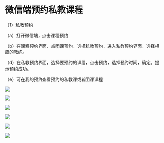 # 微信端预约私教课程

（1）私教预约

（a）打开微信端，点击课程预约

（b）在课程预约界面，点团课预约，选择私教预约，进入私教预约界面，选择相应的教练。

（d）在私教预约界面，选择要预约的课程，点击预约，选择预约时间，确定。提示预约成功。

（e）可在我的预约查看预约的私教课或者团课课程

![](../.gitbook/assets/1%20%2812%29.jpg)

![](../.gitbook/assets/5%20%282%29.jpg)

![](../.gitbook/assets/6.jpg)

![](../.gitbook/assets/7%20%281%29.jpg)

![](../.gitbook/assets/8.jpg)

![](../.gitbook/assets/9.jpg)





